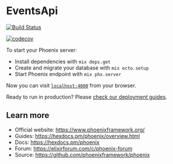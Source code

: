 # EventsApi

[![Build Status](https://www.travis-ci.com/gissandrogama/events.svg?branch=main)](https://www.travis-ci.com/gissandrogama/events)

[![codecov](https://codecov.io/gh/gissandrogama/events/branch/main/graph/badge.svg?token=Q0BTSNAXN4)](https://codecov.io/gh/gissandrogama/events)

To start your Phoenix server:

  * Install dependencies with `mix deps.get`
  * Create and migrate your database with `mix ecto.setup`
  * Start Phoenix endpoint with `mix phx.server`

Now you can visit [`localhost:4000`](http://localhost:4000) from your browser.

Ready to run in production? Please [check our deployment guides](https://hexdocs.pm/phoenix/deployment.html).

## Learn more

  * Official website: https://www.phoenixframework.org/
  * Guides: https://hexdocs.pm/phoenix/overview.html
  * Docs: https://hexdocs.pm/phoenix
  * Forum: https://elixirforum.com/c/phoenix-forum
  * Source: https://github.com/phoenixframework/phoenix

